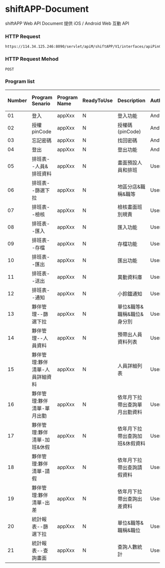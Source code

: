 # shiftAPP-Document
shiftAPP Web API Document
提供 iOS / Android Web 互動 API

### HTTP Request
```
https://114.34.125.246:8090/servlet/apiM/shiftAPP/V1/interfaces/apiPinCode
```

### HTTP Request Mehod
```
POST
```

### Program list
| Number | Program Senario | Program Name | ReadyToUse | Description | Author | Last Modify Date |
|:----------|:----------|:----------|:----------|:----------|:----------|:----------|
| 01 | 登入 | appXxx | N | 登入功能 | AndyHou | 2022xxxx |
| 02 | 授權pinCode | appXxx | N | 授權碼(pinCode) | AndyHou | 2022xxxx |
| 03 | 忘記密碼 | appXxx | N | 找回密碼 | AndyHou | 2022xxxx |
| 04 | 登出 | appXxx | N | 登出功能 | AndyHou | 2022xxxx |
| 05 | 排班表--人員&排班資料 | appXxx | N | 畫面預設人員和排班 | UserName | 2022xxxx |
| 06 | 排班表--篩選下拉 | appXxx | N | 地區分店&職稱&職等 | UserName | 2022xxxx |
| 07 | 排班表--檢核 | appXxx | N | 檢核畫面班別規責 | UserName | 2022xxxx |
| 08 | 排班表--匯入 | appXxx | N | 匯入功能 | UserName | 2022xxxx |
| 09 | 排班表--存檔 | appXxx | N | 存檔功能 | UserName | 2022xxxx |
| 10 | 排班表--匯出 | appXxx | N | 匯出功能 | UserName | 2022xxxx |
| 11 | 排班表--送出 | appXxx | N | 異動資料庫 | UserName | 2022xxxx |
| 12 | 排班表--通知 | appXxx | N | 小鈴鐺通知 | UserName | 20211203 |
| 13 | 夥伴管理--篩選下拉 | appXxx | N | 單位&職等&職稱&職位&身分別 | UserName | 2022xxxx |
| 14 | 夥伴管理--人員資料 | appXxx | N | 預帶出人員資料列表 | UserName | 2022xxxx | 
| 15 | 夥伴管理:夥伴清單-人員詳細資料 | appXxx | N | 人員詳細列表 | UserName | 2022xxxx |
| 16 | 夥伴管理:夥伴清單-單月出勤 | appXxx | N | 依年月下拉帶出查詢單月出勤資料 | UserName | 2022xxxx |
| 17 | 夥伴管理:夥伴清單-加班&休假 | appXxx | N | 依年月下拉帶出查詢加班&休假資料 | UserName | 20211202 |
| 18 | 夥伴管理:夥伴清單-請假 | appXxx | N | 依年月下拉帶出查詢請假資料 | UserName | 2022xxxx |
| 19 | 夥伴管理:夥伴清單-出差 | appXxx | N | 依年月下拉帶出查詢出差資料 | UserName | 2022xxxx |
| 20 | 統計報表--篩選下拉 | appXxx | N | 單位&職等&職稱&職位 | UserName | 2022xxxx |
| 21 | 統計報表--查詢畫面 | appXxx | N | 查詢人數統計 | UserName | 2022xxxx |
